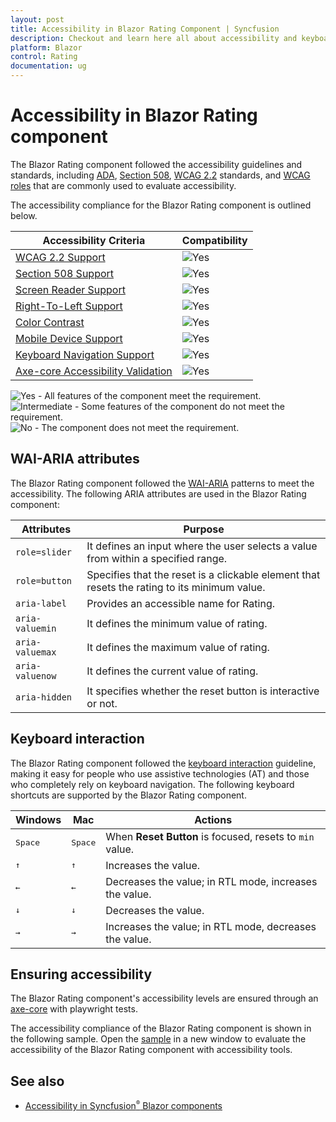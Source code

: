 ```yaml
---
layout: post
title: Accessibility in Blazor Rating Component | Syncfusion
description: Checkout and learn here all about accessibility and keyboard interaction in Syncfusion Rating component and much more.
platform: Blazor
control: Rating
documentation: ug
---
```


# Accessibility in Blazor Rating component

The Blazor Rating component followed the accessibility guidelines and standards, including [ADA](https://www.ada.gov/), [Section 508](https://www.section508.gov/), [WCAG 2.2](https://www.w3.org/TR/WCAG22/) standards, and [WCAG roles](https://www.w3.org/TR/wai-aria/#roles) that are commonly used to evaluate accessibility.

The accessibility compliance for the Blazor Rating component is outlined below.

| Accessibility Criteria | Compatibility |
| -- | -- |
| [WCAG 2.2 Support](../common/accessibility#accessibility-standards) | <img src="https://cdn.syncfusion.com/content/images/landing-page/yes.png" alt="Yes"> |
| [Section 508 Support](../common/accessibility#accessibility-standards) |<img src="https://cdn.syncfusion.com/content/images/landing-page/yes.png" alt="Yes"> |
| [Screen Reader Support](../common/accessibility#screen-reader-support) | <img src="https://cdn.syncfusion.com/content/images/landing-page/yes.png" alt="Yes"> |
| [Right-To-Left Support](../common/accessibility#right-to-left-support) | <img src="https://cdn.syncfusion.com/content/images/landing-page/yes.png" alt="Yes"> |
| [Color Contrast](../common/accessibility#color-contrast) | <img src="https://cdn.syncfusion.com/content/images/landing-page/yes.png" alt="Yes"> |
| [Mobile Device Support](../common/accessibility#mobile-device-support) | <img src="https://cdn.syncfusion.com/content/images/landing-page/yes.png" alt="Yes"> |
| [Keyboard Navigation Support](../common/accessibility#keyboard-navigation-support) | <img src="https://cdn.syncfusion.com/content/images/landing-page/yes.png" alt="Yes"> |
| [Axe-core Accessibility Validation](../common/accessibility#ensuring-accessibility) | <img src="https://cdn.syncfusion.com/content/images/landing-page/yes.png" alt="Yes"> |

<style>
    .post .post-content img {
        display: inline-block;
        margin: 0.5em 0;
    }
</style>

<div><img src="https://cdn.syncfusion.com/content/images/documentation/full.png" alt="Yes"> - All features of the component meet the requirement.</div>

<div><img src="https://cdn.syncfusion.com/content/images/documentation/partial.png" alt="Intermediate"> - Some features of the component do not meet the requirement.</div>

<div><img src="https://cdn.syncfusion.com/content/images/documentation/not-supported.png" alt="No"> - The component does not meet the requirement.</div>

## WAI-ARIA attributes

The Blazor Rating component followed the [WAI-ARIA](https://www.w3.org/WAI/ARIA/apg/patterns/slider/) patterns to meet the accessibility. The following ARIA attributes are used in the Blazor Rating component:

| Attributes | Purpose |
| ------------ | ----------------------- |
| `role=slider` | It defines an input where the user selects a value from within a specified range. |
| `role=button` | Specifies that the reset is a clickable element that resets the rating to its minimum value. |
| `aria-label` | Provides an accessible name for Rating. |
| `aria-valuemin` | It defines the minimum value of rating. |
| `aria-valuemax` | It defines the maximum value of rating. |
| `aria-valuenow` | It defines the current value of rating. |
| `aria-hidden` | It specifies whether the reset button is interactive or not. |

## Keyboard interaction

The Blazor Rating component followed the [keyboard interaction](https://www.w3.org/WAI/ARIA/apg/patterns/slider/#keyboardinteraction) guideline, making it easy for people who use assistive technologies (AT) and those who completely rely on keyboard navigation. The following keyboard shortcuts are supported by the Blazor Rating component.

| Windows | Mac | Actions |
|------------|-------------------| ---|
| <kbd>Space</kbd> | <kbd>Space</kbd> | When **Reset Button** is focused, resets to `min` value. |
| <kbd>↑</kbd> | <kbd>↑</kbd> | Increases the value. |
| <kbd>←</kbd> | <kbd>←</kbd> | Decreases the value; in RTL mode, increases the value. |
| <kbd>↓</kbd> | <kbd>↓</kbd> | Decreases the value. |
| <kbd>→</kbd> | <kbd>→</kbd> | Increases the value; in RTL mode, decreases the value. |

## Ensuring accessibility

The Blazor Rating component's accessibility levels are ensured through an [axe-core](https://www.nuget.org/packages/Deque.AxeCore.Playwright) with playwright tests.

The accessibility compliance of the Blazor Rating component is shown in the following sample. Open the [sample](https://blazor.syncfusion.com/accessibility/rating) in a new window to evaluate the accessibility of the Blazor Rating component with accessibility tools.

## See also

* [Accessibility in Syncfusion<sup style="font-size:70%">&reg;</sup> Blazor components](https://blazor.syncfusion.com/documentation/common/accessibility)